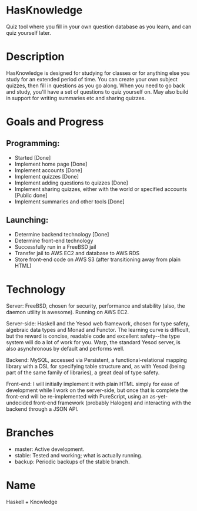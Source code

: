 # HasKnowledge
Quiz tool where you fill in your own question database as you learn, and can quiz yourself later.

# Description
HasKnowledge is designed for studying for classes or for anything else you study for an extended period of time.  You can create your own subject quizzes, then fill in questions as you go along.  When you need to go back and study, you'll have a set of questions to quiz yourself on.  May also build in support for writing summaries etc and sharing quizzes.

# Goals and Progress
## Programming:
* Started [Done]
* Implement home page [Done]
* Implement accounts [Done]
* Implement quizzes [Done]
* Implement adding questions to quizzes [Done]
* Implement sharing quizzes, either with the world or specified accounts [Public done]
* Implement summaries and other tools [Done]

## Launching:
* Determine backend technology [Done]
* Determine front-end technology
* Successfully run in a FreeBSD jail
* Transfer jail to AWS EC2 and database to AWS RDS
* Store front-end code on AWS S3 (after transitioning away from plain HTML)

# Technology
Server: FreeBSD, chosen for security, performance and stability (also, the daemon utility is awesome).  Running on AWS EC2.

Server-side: Haskell and the Yesod web framework, chosen for type safety, algebraic data types and Monad and Functor.  The learning curve is difficult, but the reward is concise, readable code and excellent safety--the type system will do a lot of work for you. Warp, the standard Yesod server, is also asynchronous by default and performs well.

Backend: MySQL, accessed via Persistent, a functional-relational mapping library with a DSL for specifying table structure and, as with Yesod (being part of the same family of libraries), a great deal of type safety.

Front-end: I will initially implement it with plain HTML simply for ease of development while I work on the server-side, but once that is complete the front-end will be re-implemented with PureScript, using an as-yet-undecided front-end framework (probably Halogen) and interacting with the backend through a JSON API.

# Branches
* master: Active development.
* stable: Tested and working; what is actually running.
* backup: Periodic backups of the stable branch.

# Name
Haskell + Knowledge
